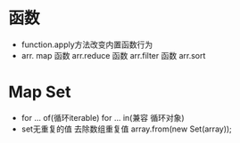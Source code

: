 # 函数
- function.apply方法改变内置函数行为
- arr. map 函数 arr.reduce 函数 arr.filter 函数 arr.sort

# Map Set
- for ... of(循环iterable) for ... in(兼容 循环对象)
- set无重复的值 去除数组重复值 array.from(new Set(array));